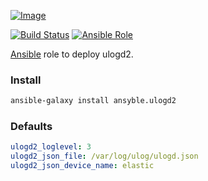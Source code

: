 [ ![Image](https://cloud.githubusercontent.com/assets/5514990/24834935/e0d1db04-1d1c-11e7-8ad0-53fd45ff13c3.png "Ansible") ](https://www.ansible.com/ "Ansible")

[![Build Status](https://travis-ci.org/ansyble/role-ulogd2.svg?branch=master)](https://travis-ci.org/ansyble/role-ulogd2)
[![Ansible Role](https://img.shields.io/ansible/role/xxx.svg)](https://galaxy.ansible.com/ansyble/ulogd2/)

[Ansible](http://www.ansible.com) role to deploy ulogd2.

### Install

```sh
ansible-galaxy install ansyble.ulogd2
```

### Defaults

```yml
ulogd2_loglevel: 3
ulogd2_json_file: /var/log/ulog/ulogd.json
ulogd2_json_device_name: elastic
```
